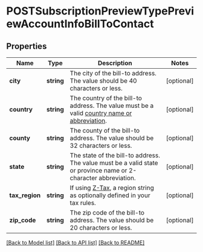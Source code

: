 # POSTSubscriptionPreviewTypePreviewAccountInfoBillToContact

## Properties
Name | Type | Description | Notes
------------ | ------------- | ------------- | -------------
**city** | **string** | The city of the bill-to address. The value should be 40 characters or less. | [optional] 
**country** | **string** | The country of the bill-to address. The value must be a valid [country name or abbreviation](https://knowledgecenter.zuora.com/DC_Developers/SOAP_API/J_Country%2C_State%2C_and_Province_Codes/A_Country_Names_and_Their_ISO_Codes). | [optional] 
**county** | **string** | The county of the bill-to address. The value should be 32 characters or less. | [optional] 
**state** | **string** | The state of the bill-to address. The value must be a valid state or province name or 2-character abbreviation. | [optional] 
**tax_region** | **string** | If using [Z-Tax](https://knowledgecenter.zuora.com/CB_Billing/J_Billing_Operations/L_Taxes/A_Z-Tax), a region string as optionally defined in your tax rules. | [optional] 
**zip_code** | **string** | The zip code of the bill-to address. The value should be 20 characters or less. | [optional] 

[[Back to Model list]](../README.md#documentation-for-models) [[Back to API list]](../README.md#documentation-for-api-endpoints) [[Back to README]](../README.md)


